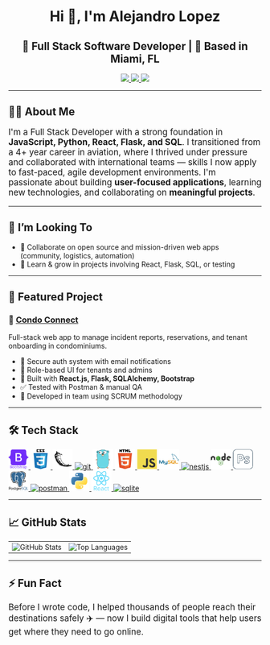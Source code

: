 <h1 align="center">Hi 👋, I'm Alejandro Lopez</h1>
<h2 align="center">🚀 Full Stack Software Developer | 📍 Based in Miami, FL</h2>

<p align="center">
  <a href="https://linkedin.com/in/alejandro-lopez-developer" target="_blank">
    <img src="https://img.shields.io/badge/LinkedIn-Alejandro%20Lopez-blue?logo=linkedin" />
  </a>
  <a href="mailto:alejo32267@gmail.com">
    <img src="https://img.shields.io/badge/Email-alejo32267@gmail.com-red?logo=gmail" />
  </a>
  <a href="https://github.com/Alejo32267">
    <img src="https://img.shields.io/github/followers/Alejo32267?label=Follow&style=social" />
  </a>
</p>

---

## 👨‍💻 About Me

<p style="font-size: 17px;">
I'm a Full Stack Developer with a strong foundation in <strong>JavaScript, Python, React, Flask, and SQL</strong>.  
I transitioned from a 4+ year career in aviation, where I thrived under pressure and collaborated with international teams — skills I now apply to fast-paced, agile development environments.  
I'm passionate about building <strong>user-focused applications</strong>, learning new technologies, and collaborating on <strong>meaningful projects</strong>.
</p>

---

## 💼 I’m Looking To

- 👯 Collaborate on open source and mission-driven web apps (community, logistics, automation)  
- 🌱 Learn & grow in projects involving React, Flask, SQL, or testing  

---

## 🚀 Featured Project

### 🏢 [Condo Connect](https://github.com/Alejo32267/condo-connect)

Full-stack web app to manage incident reports, reservations, and tenant onboarding in condominiums.

- 🔐 Secure auth system with email notifications  
- 🧭 Role-based UI for tenants and admins  
- 🔄 Built with <strong>React.js, Flask, SQLAlchemy, Bootstrap</strong>  
- ✅ Tested with Postman & manual QA  
- 👥 Developed in team using SCRUM methodology

---

## 🛠️ Tech Stack

<p align="left">
  <a href="https://getbootstrap.com" target="_blank">
    <img src="https://raw.githubusercontent.com/devicons/devicon/master/icons/bootstrap/bootstrap-plain-wordmark.svg" alt="bootstrap" width="40" height="40"/>
  </a>
  <a href="https://www.w3schools.com/css/" target="_blank">
    <img src="https://raw.githubusercontent.com/devicons/devicon/master/icons/css3/css3-original-wordmark.svg" alt="css3" width="40" height="40"/>
  </a>
  <a href="https://flask.palletsprojects.com/" target="_blank">
    <img src="https://raw.githubusercontent.com/devicons/devicon/master/icons/flask/flask-original.svg" alt="flask" width="40" height="40"/>
  </a>
  <a href="https://git-scm.com/" target="_blank">
    <img src="https://www.vectorlogo.zone/logos/git-scm/git-scm-icon.svg" alt="git" width="40" height="40"/>
  </a>
  <a href="https://golang.org" target="_blank">
    <img src="https://raw.githubusercontent.com/devicons/devicon/master/icons/go/go-original.svg" alt="go" width="40" height="40"/>
  </a>
  <a href="https://www.w3.org/html/" target="_blank">
    <img src="https://raw.githubusercontent.com/devicons/devicon/master/icons/html5/html5-original-wordmark.svg" alt="html5" width="40" height="40"/>
  </a>
  <a href="https://developer.mozilla.org/en-US/docs/Web/JavaScript" target="_blank">
    <img src="https://raw.githubusercontent.com/devicons/devicon/master/icons/javascript/javascript-original.svg" alt="javascript" width="40" height="40"/>
  </a>
  <a href="https://www.mysql.com/" target="_blank">
    <img src="https://raw.githubusercontent.com/devicons/devicon/master/icons/mysql/mysql-original-wordmark.svg" alt="mysql" width="40" height="40"/>
  </a>
  <a href="https://nestjs.com/" target="_blank">
    <img src="https://nestjs.com/img/logo-small.svg" alt="nestjs" width="40" height="40"/>
  </a>
  <a href="https://nodejs.org" target="_blank">
    <img src="https://raw.githubusercontent.com/devicons/devicon/master/icons/nodejs/nodejs-original-wordmark.svg" alt="nodejs" width="40" height="40"/>
  </a>
  <a href="https://www.photoshop.com/en" target="_blank">
    <img src="https://raw.githubusercontent.com/devicons/devicon/master/icons/photoshop/photoshop-line.svg" alt="photoshop" width="40" height="40"/>
  </a>
  <a href="https://www.postgresql.org" target="_blank">
    <img src="https://raw.githubusercontent.com/devicons/devicon/master/icons/postgresql/postgresql-original-wordmark.svg" alt="postgresql" width="40" height="40"/>
  </a>
  <a href="https://postman.com" target="_blank">
    <img src="https://www.vectorlogo.zone/logos/getpostman/getpostman-icon.svg" alt="postman" width="40" height="40"/>
  </a>
  <a href="https://www.python.org" target="_blank">
    <img src="https://raw.githubusercontent.com/devicons/devicon/master/icons/python/python-original.svg" alt="python" width="40" height="40"/>
  </a>
  <a href="https://reactjs.org/" target="_blank">
    <img src="https://raw.githubusercontent.com/devicons/devicon/master/icons/react/react-original-wordmark.svg" alt="react" width="40" height="40"/>
  </a>
  <a href="https://www.sqlite.org/" target="_blank">
    <img src="https://www.vectorlogo.zone/logos/sqlite/sqlite-icon.svg" alt="sqlite" width="40" height="40"/>
  </a>
</p>

---

## 📈 GitHub Stats

<table>
  <tr>
    <td>
      <img src="https://github-readme-stats.vercel.app/api?username=Alejo32267&show_icons=true&theme=tokyonight" alt="GitHub Stats" />
    </td>
    <td>
      <img src="https://github-readme-stats.vercel.app/api/top-langs/?username=Alejo32267&layout=compact&theme=tokyonight" alt="Top Languages" />
    </td>
  </tr>
</table>

---

## ⚡ Fun Fact

<p style="font-size: 17px;">
Before I wrote code, I helped thousands of people reach their destinations safely ✈️ — now I build digital tools that help users get where they need to go online.
</p>
